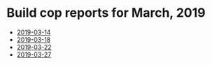 # Build cop reports for March, 2019

* [2019-03-14](https://bitbucket.org/osrf/gazebo/wiki/buildcop/2019/03/14.md)
* [2019-03-18](https://bitbucket.org/osrf/gazebo/wiki/buildcop/2019/03/18.md)
* [2019-03-22](https://bitbucket.org/osrf/gazebo/wiki/buildcop/2019/03/22.md)
* [2019-03-27](https://bitbucket.org/osrf/gazebo/wiki/buildcop/2019/03/27.md)
